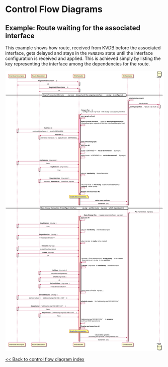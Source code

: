 # Control Flow Diagrams

## Example: Route waiting for the associated interface

This example shows how route, received from KVDB before the associated
interface, gets delayed and stays in the `PENDING` state until the interface
configuration is received and applied. This is achieved simply by listing the
key representing the interface among the dependencies for the route.


![CFD](../../img/control-flow-diagram/add_route_before_interface.svg?sanitize=true)

[<< Back to control flow diagram index](../kvscheduler.md#index)